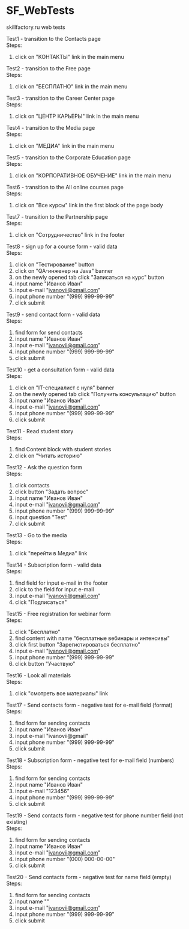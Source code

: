 # SF_WebTests
skillfactory.ru web tests

Test1 - transition to the Contacts page  
Steps:  
  1. click on "КОНТАКТЫ" link in the main menu

Test2 - transition to the Free page  
Steps:  
1. click on "БЕСПЛАТНО" link in the main menu

Test3 - transition to the Career Center page  
Steps:  
1. click on "ЦЕНТР КАРЬЕРЫ" link in the main menu

Test4 - transition to the Media page  
Steps:  
1. click on "МЕДИА" link in the main menu    

Test5 - transition to the Corporate Education page   
Steps: 
1. click on "КОРПОРАТИВНОЕ ОБУЧЕНИЕ" link in the main menu  

Test6 - transition to the All online courses page  
Steps:   
1. click on "Все курсы" link in the first block of the page body

Test7 - transition to the Partnership page  
Steps:  
1. click on "Сотрудничество" link in the footer 

Test8 - sign up for a course form - valid data    
Steps:  
1. click on "Тестирование" button
2. click on "QA-инженер на Java" banner
3. on the newly opened tab click "Записаться на курс" button
4. input name "Иванов Иван"
5. input e-mail "ivanovii@gmail.com"
6. input phone number "(999) 999-99-99"
7. click submit

 Test9 - send contact form - valid data  
 Steps:   
 1. find form for send contacts
 2. input name "Иванов Иван"
 3. input e-mail "ivanovii@gmail.com"
 4. input phone number "(999) 999-99-99"
 5. click submit

 Test10 - get a consultation form - valid data  
 Steps:  
 1. click on "IT-специалист с нуля" banner
 2. on the newly opened tab click "Получить консультацию" button
 3. input name "Иванов Иван"
 4. input e-mail "ivanovii@gmail.com"
 5. input phone number "(999) 999-99-99"
 6. click submit

 Test11 - Read student story    
 Steps:   
 1. find Content block with student stories
 2. click on "Читать историю"


 Test12 - Ask the question form  
 Steps:  
 1. click contacts
 2. click button "Задать вопрос"
 3. input name "Иванов Иван"
 4. input e-mail "ivanovii@gmail.com"
 5. input phone number "(999) 999-99-99"
 6. input question "Test"
 7. click submit

 Test13 - Go to the media  
 Steps:  
 1. click "перейти в Медиа" link 

 Test14 - Subscription form - valid data  
 Steps:  
 1. find field for input e-mail in the footer
 2. click to the field for input e-mail
 3. input e-mail "ivanovii@gmail.com"
 4. click "Подписаться"

 Test15 - Free registration for webinar form  
 Steps:  
 1. click "Бесплатно"
 2. find content with name "бесплатные вебинары и интенсивы"
 3. click first button "Зарегистироваться бесплатно"
 4. input e-mail "ivanovii@gmail.com"
 5. input phone number "(999) 999-99-99"
 6. click button "Участвую"


  Test16 - Look all materials  
  Steps:  
  1. click "смотреть все материалы" link

  Test17 - Send contacts form - negative test for e-mail field (format)  
  Steps:  
  1. find form for sending contacts
  2. input name "Иванов Иван"
  3. input e-mail "ivanovii@gmail"
  4. input phone number "(999) 999-99-99"
  5. click submit

  Test18 - Subscription form - negative test for e-mail field (numbers)  
  Steps:  
  1. find form for sending contacts
  2. input name "Иванов Иван"
  3. input e-mail "123456"
  4. input phone number "(999) 999-99-99"
  5. click submit

Test19 - Send contacts form - negative test for phone number field (not existing)  
Steps:  
1. find form for sending contacts
2. input name "Иванов Иван"
3. input e-mail "ivanovii@gmail.com"
4. input phone number "(000) 000-00-00"
5. click submit

Test20 - Send contacts form - negative test for name field (empty)  
Steps:  
1. find form for sending contacts
2. input name ""
3. input e-mail "ivanovii@gmail.com"
4. input phone number "(999) 999-99-99"
5. click submit
